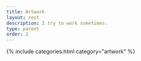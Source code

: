 ```yaml
---
title: Artwork
layout: rest
description: I try to work sometimes.
type: parent
order: 2
---
```


{% include categories.html category="artwork" %}

<!-- <div class="section main">
	<div class="container">
		{% assign img_folder = '/assets/img/' %}
		{% assign mypages = site.pages | where: "type", "artwork" %}
		{% for page in mypages %}
		{% assign src_img = img_folder | append: page.title | append: '.jpg' %}
		<a class="button" href="{{ page.url | relative_url }}"> <img src="{{ src_img | relative_url }}" width="200" height="132">
		</a>
		{% endfor %}
	</div>
</div> -->